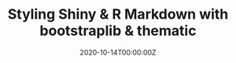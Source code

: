 ---
title: 'Styling Shiny & R Markdown with bootstraplib & thematic'
authors:
- Carson Sievert
date: '2020-10-14T00:00:00Z'

# Schedule page publish date (NOT proceeding's date).
publishDate: '20001-01-01T00:00:00Z'

# proceeding type.
# Legend: 0 = Uncategorized; 1 = Talk, 2 = Keynote, 3 = Workshop
# To add more update publications_types.toml and en.yaml
proceeding_types: ['1']

# proceeding name and optional abbreviated proceeding name.
proceeding: Presented at 2020 Conference
proceeding_short: Presented at 2020 Conference

abstract: 

tags:
- RStudio
featured: false

links:
url_slides: 'https://talks.cpsievert.me/20201014/'
url_video: 'https://youtu.be/7pJhTgJubWM'

---